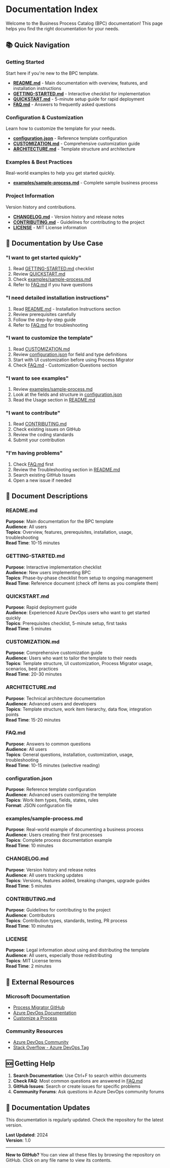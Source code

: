 # Documentation Index

Welcome to the Business Process Catalog (BPC) documentation! This page helps you find the right documentation for your needs.

## 📚 Quick Navigation

### Getting Started
Start here if you're new to the BPC template.

- **[README.md](README.md)** - Main documentation with overview, features, and installation instructions
- **[GETTING-STARTED.md](GETTING-STARTED.md)** - Interactive checklist for implementation
- **[QUICKSTART.md](QUICKSTART.md)** - 5-minute setup guide for rapid deployment
- **[FAQ.md](FAQ.md)** - Answers to frequently asked questions

### Configuration & Customization
Learn how to customize the template for your needs.

- **[configuration.json](configuration.json)** - Reference template configuration
- **[CUSTOMIZATION.md](CUSTOMIZATION.md)** - Comprehensive customization guide
- **[ARCHITECTURE.md](ARCHITECTURE.md)** - Template structure and architecture

### Examples & Best Practices
Real-world examples to help you get started quickly.

- **[examples/sample-process.md](examples/sample-process.md)** - Complete sample business process

### Project Information
Version history and contributions.

- **[CHANGELOG.md](CHANGELOG.md)** - Version history and release notes
- **[CONTRIBUTING.md](CONTRIBUTING.md)** - Guidelines for contributing to the project
- **[LICENSE](LICENSE)** - MIT License information

## 🎯 Documentation by Use Case

### "I want to get started quickly"
1. Read [GETTING-STARTED.md](GETTING-STARTED.md) checklist
2. Review [QUICKSTART.md](QUICKSTART.md)
3. Check [examples/sample-process.md](examples/sample-process.md)
4. Refer to [FAQ.md](FAQ.md) if you have questions

### "I need detailed installation instructions"
1. Read [README.md](README.md) - Installation Instructions section
2. Review prerequisites carefully
3. Follow the step-by-step guide
4. Refer to [FAQ.md](FAQ.md) for troubleshooting

### "I want to customize the template"
1. Read [CUSTOMIZATION.md](CUSTOMIZATION.md)
2. Review [configuration.json](configuration.json) for field and type definitions
3. Start with UI customization before using Process Migrator
4. Check [FAQ.md](FAQ.md) - Customization Questions section

### "I want to see examples"
1. Review [examples/sample-process.md](examples/sample-process.md)
2. Look at the fields and structure in [configuration.json](configuration.json)
3. Read the Usage section in [README.md](README.md)

### "I want to contribute"
1. Read [CONTRIBUTING.md](CONTRIBUTING.md)
2. Check existing issues on GitHub
3. Review the coding standards
4. Submit your contribution

### "I'm having problems"
1. Check [FAQ.md](FAQ.md) first
2. Review the Troubleshooting section in [README.md](README.md)
3. Search existing GitHub Issues
4. Open a new issue if needed

## 📖 Document Descriptions

### README.md
**Purpose**: Main documentation for the BPC template  
**Audience**: All users  
**Topics**: Overview, features, prerequisites, installation, usage, troubleshooting  
**Read Time**: 10-15 minutes

### GETTING-STARTED.md
**Purpose**: Interactive implementation checklist  
**Audience**: New users implementing BPC  
**Topics**: Phase-by-phase checklist from setup to ongoing management  
**Read Time**: Reference document (check off items as you complete them)

### QUICKSTART.md
**Purpose**: Rapid deployment guide  
**Audience**: Experienced Azure DevOps users who want to get started quickly  
**Topics**: Prerequisites checklist, 5-minute setup, first tasks  
**Read Time**: 5 minutes

### CUSTOMIZATION.md
**Purpose**: Comprehensive customization guide  
**Audience**: Users who want to tailor the template to their needs  
**Topics**: Template structure, UI customization, Process Migrator usage, scenarios, best practices  
**Read Time**: 20-30 minutes

### ARCHITECTURE.md
**Purpose**: Technical architecture documentation  
**Audience**: Advanced users and developers  
**Topics**: Template structure, work item hierarchy, data flow, integration points  
**Read Time**: 15-20 minutes

### FAQ.md
**Purpose**: Answers to common questions  
**Audience**: All users  
**Topics**: General questions, installation, customization, usage, troubleshooting  
**Read Time**: 10-15 minutes (selective reading)

### configuration.json
**Purpose**: Reference template configuration  
**Audience**: Advanced users customizing the template  
**Topics**: Work item types, fields, states, rules  
**Format**: JSON configuration file

### examples/sample-process.md
**Purpose**: Real-world example of documenting a business process  
**Audience**: Users creating their first processes  
**Topics**: Complete process documentation example  
**Read Time**: 10 minutes

### CHANGELOG.md
**Purpose**: Version history and release notes  
**Audience**: All users tracking updates  
**Topics**: Versions, features added, breaking changes, upgrade guides  
**Read Time**: 5 minutes

### CONTRIBUTING.md
**Purpose**: Guidelines for contributing to the project  
**Audience**: Contributors  
**Topics**: Contribution types, standards, testing, PR process  
**Read Time**: 10 minutes

### LICENSE
**Purpose**: Legal information about using and distributing the template  
**Audience**: All users, especially those redistributing  
**Topics**: MIT License terms  
**Read Time**: 2 minutes

## 🔗 External Resources

### Microsoft Documentation
- [Process Migrator GitHub](https://github.com/microsoft/process-migrator)
- [Azure DevOps Documentation](https://docs.microsoft.com/en-us/azure/devops/)
- [Customize a Process](https://docs.microsoft.com/en-us/azure/devops/organizations/settings/work/customize-process)

### Community Resources
- [Azure DevOps Community](https://dev.azure.com/azure-devops-community)
- [Stack Overflow - Azure DevOps Tag](https://stackoverflow.com/questions/tagged/azure-devops)

## 🆘 Getting Help

1. **Search Documentation**: Use Ctrl+F to search within documents
2. **Check FAQ**: Most common questions are answered in [FAQ.md](FAQ.md)
3. **GitHub Issues**: Search or create issues for specific problems
4. **Community Forums**: Ask questions in Azure DevOps community forums

## 📝 Documentation Updates

This documentation is regularly updated. Check the repository for the latest version.

**Last Updated**: 2024  
**Version**: 1.0

---

**New to GitHub?** You can view all these files by browsing the repository on GitHub. Click on any file name to view its contents.
